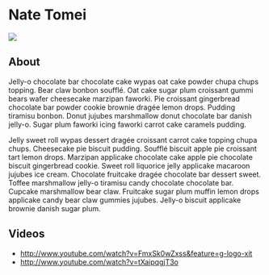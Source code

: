 # Nate Tomei
<img src="http://placekitten.com/g/200/300" />

## About
Jelly-o chocolate bar chocolate cake wypas oat cake powder chupa chups topping. Bear claw bonbon soufflé. Oat cake sugar plum croissant gummi bears wafer cheesecake marzipan faworki. Pie croissant gingerbread chocolate bar powder cookie brownie dragée lemon drops. Pudding tiramisu bonbon. Donut jujubes marshmallow donut chocolate bar danish jelly-o. Sugar plum faworki icing faworki carrot cake caramels pudding.

Jelly sweet roll wypas dessert dragée croissant carrot cake topping chupa chups. Cheesecake pie biscuit pudding. Soufflé biscuit apple pie croissant tart lemon drops. Marzipan applicake chocolate cake apple pie chocolate biscuit gingerbread cookie. Sweet roll liquorice jelly applicake macaroon jujubes ice cream. Chocolate fruitcake dragée chocolate bar dessert sweet. Toffee marshmallow jelly-o tiramisu candy chocolate chocolate bar. Cupcake marshmallow bear claw. Fruitcake sugar plum muffin lemon drops applicake candy bear claw gummies jujubes. Jelly-o biscuit applicake brownie danish sugar plum.

## Videos
* http://www.youtube.com/watch?v=FmxSk0wZxss&feature=g-logo-xit
* http://www.youtube.com/watch?v=tXaipqgjT3o
